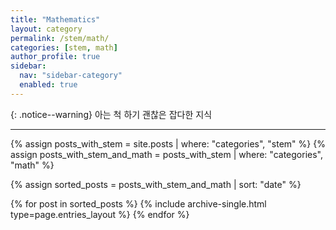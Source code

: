 ```yaml
---
title: "Mathematics"
layout: category
permalink: /stem/math/
categories: [stem, math]
author_profile: true
sidebar:
  nav: "sidebar-category"
  enabled: true
---
```


{: .notice--warning}
아는 척 하기 괜찮은 잡다한 지식

---

{% assign posts_with_stem = site.posts | where: "categories", "stem" %}
{% assign posts_with_stem_and_math = posts_with_stem | where: "categories", "math" %}

{% assign sorted_posts = posts_with_stem_and_math | sort: "date" %}

{% for post in sorted_posts %}
  {% include archive-single.html type=page.entries_layout %}
{% endfor %}